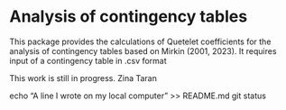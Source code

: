 
<!-- README.md is generated from README.Rmd. Please edit that file -->

# Analysis of contingency tables

<!-- badges: start -->
<!-- badges: end -->

This package provides the calculations of Quetelet coefficients for the
analysis of contingency tables based on Mirkin (2001, 2023). It requires
input of a contingency table in .csv format

This work is still in progress. Zina Taran

echo “A line I wrote on my local computer” \>\> README.md git status
